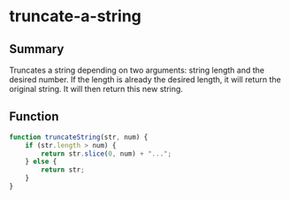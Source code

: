 # truncate-a-string

## Summary
Truncates a string depending on two arguments: string length and the desired number. If the length is already the desired length, it will return the original string. It will then return this new string.

## Function
```javascript
function truncateString(str, num) {
    if (str.length > num) {
        return str.slice(0, num) + "...";   
    } else {
        return str;
    }
}
